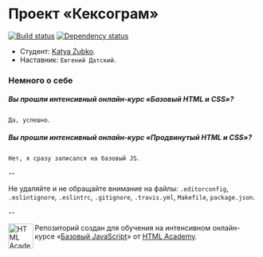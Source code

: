 # Проект «Кексограм»

[![Build status][travis-image]][travis-url]
[![Dependency status][dependency-image]][dependency-url]

* Студент: [Katya Zubko](https://htmlacademy.ru/profile/id66380).
* Наставник: `Евгений Датский`.

### Немного о себе

##### Вы прошли интенсивный онлайн-курс «Базовый HTML и CSS»?
`Да, успешно`.

##### Вы прошли интенсивный онлайн-курс «Продвинутый HTML и CSS»?
`Нет, я сразу записался на базовый JS`.

--

Не удаляйте и не обращайте внимание на файлы: `.editorconfig`, `.eslintignore`, `.eslintrc`, `.gitignore`, `.travis.yml`, `Makefile`, `package.json`.

--

<a href="https://htmlacademy.ru/js_intensive"><img align="left" width="50" height="50" title="HTML Academy" src="https://htmlacademy.ru/static/img/logo-github-javascript.svg"></a>

Репозиторий создан для обучения на интенсивном онлайн-курсе «[Базовый JavaScript](https://htmlacademy.ru/js_intensive)» от [HTML Academy](https://htmlacademy.ru).

[travis-image]: https://travis-ci.org/js-htmlacademy/66380-keksogram.svg?branch=master
[travis-url]: https://travis-ci.org/js-htmlacademy/66380-keksogram
[dependency-image]: https://david-dm.org/js-htmlacademy/66380-keksogram.svg?style=flat-square
[dependency-url]: https://david-dm.org/js-htmlacademy/66380-keksogram

